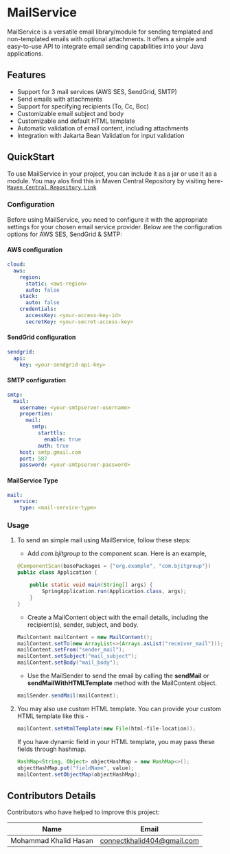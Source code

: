 # MailService

MailService is a versatile email library/module for sending templated and non-templated emails with optional attachments. It offers a simple and easy-to-use API to integrate email sending capabilities into your Java applications.

## Features

- Support for 3 mail services (AWS SES, SendGrid, SMTP)
- Send emails with attachments
- Support for specifying recipients (To, Cc, Bcc)
- Customizable email subject and body
- Customizable and default HTML template
- Automatic validation of email content, including attachments
- Integration with Jakarta Bean Validation for input validation

## QuickStart

To use MailService in your project, you can include it as a jar or use it as a module.
You may alos find this in Maven Central Repository by visiting here- [`Maven Central Repository Link`](https://central.sonatype.com/artifact/com.bjitgroup/emailservice)

### Configuration

Before using MailService, you need to configure it with the appropriate settings for your chosen email service provider. Below are the configuration options for AWS SES, SendGrid & SMTP:

#### AWS configuration

```yml
cloud:
  aws:
    region:
      static: <aws-region>
      auto: false
    stack:
      auto: false
    credentials:
      accessKey: <your-access-key-id>
      secretKey: <your-secret-access-key>
```

#### SendGrid configuration

```yml
sendgrid:
  api:
    key: <your-sendgrid-api-key>
```

#### SMTP configuration

```yml
smtp:
  mail:
    username: <your-smtpserver-username>
    properties:
      mail:
        smtp:
          starttls:
            enable: true
          auth: true
    host: smtp.gmail.com
    port: 587
    password: <your-smtpserver-password>
```

#### MailService Type

```yml
mail:
  service:
    type: <mail-service-type>
```

### Usage

1. To send an simple mail using MailService, follow these steps:

   - Add _com.bjitgroup_ to the component scan. Here is an example,

   ```java
   @ComponentScan(basePackages = {"org.example", "com.bjitgroup"})
   public class Application {

       public static void main(String[] args) {
           SpringApplication.run(Application.class, args);
       }
   }
   ```

   - Create a MailContent object with the email details, including the recipient(s), sender, subject, and body.

   ```java
   MailContent mailContent = new MailContent();
   mailContent.setTo(new ArrayList<>(Arrays.asList("receiver_mail")));
   mailContent.setFrom("sender_mail");
   mailContent.setSubject("mail_subject");
   mailContent.setBody("mail_body");
   ```

   - Use the MailSender to send the email by calling the **sendMail** or **sendMailWithHTMLTemplate** method with the MailContent object.

   ```java
   mailSender.sendMail(mailContent);
   ```

2. You may also use custom HTML template. You can provide your custom HTML template like this -
   ```java
   mailContent.setHtmlTemplate(new File(html-file-location));
   ```
   If you have dynamic field in your HTML template, you may pass these fields through hashmap.
   ```java
   HashMap<String, Object> objectHashMap = new HashMap<>();
   objectHashMap.put("fieldName", value);
   mailContent.setObjectMap(objectHashMap);
   ```

## Contributors Details

Contributors who have helped to improve this project:

| Name                  | Email                      |
| --------------------- | -------------------------- |
| Mohammad Khalid Hasan | connectkhalid404@gmail.com |

